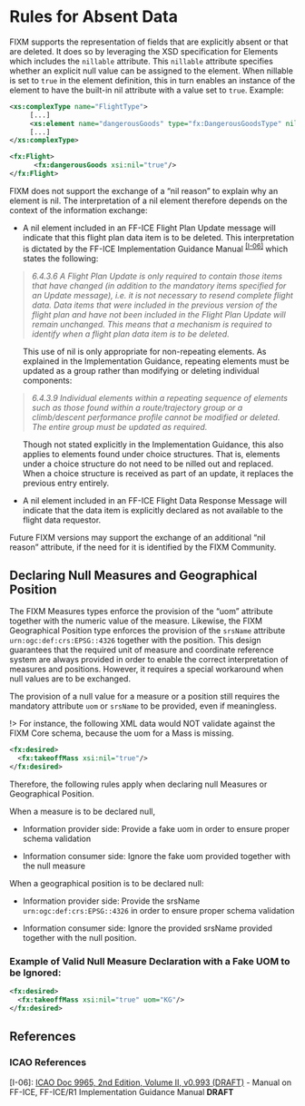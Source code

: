 # Rules for Absent Data

FIXM supports the representation of fields that are explicitly absent or
that are deleted. It does so by leveraging the XSD specification for
Elements which includes the `nillable` attribute. This `nillable`
attribute specifies whether an explicit null value can be assigned to
the element. When nillable is set to `true` in the element definition,
this in turn enables an instance of the element to have the built-in nil
attribute with a value set to `true`. Example:

```xml
<xs:complexType name="FlightType">
     [...]
     <xs:element name="dangerousGoods" type="fx:DangerousGoodsType" nillable="true" [...]>
     [...]
</xs:complexType>
```

```xml
<fx:Flight>
      <fx:dangerousGoods xsi:nil="true"/>
</fx:Flight>
```

FIXM does not support the exchange of a “nil reason” to explain why an
element is nil. The interpretation of a nil element therefore depends on
the context of the information exchange:

-   A nil element included in an FF-ICE Flight Plan Update message will
    indicate that this flight plan data item is to be deleted. This
    interpretation is dictated by the FF-ICE Implementation Guidance
    Manual <sup>[[I-06]](#references)</sup> which states the following:

> *6.4.3.6 A Flight Plan Update is only required to contain those items
> that have changed (in addition to the mandatory items specified for an
> Update message), i.e. it is not necessary to resend complete flight
> data. Data items that were included in the previous version of the
> flight plan and have not been included in the Flight Plan Update will
> remain unchanged. This means that a mechanism is required to identify
> when a flight plan data item is to be deleted.*

<ul>This use of nil is only appropriate for non-repeating elements. As 
     explained in the Implementation Guidance, repeating elements must 
     be updated as a group rather than modifying or deleting individual
     components:</ul>

> *6.4.3.9 Individual elements within a repeating sequence of elements 
> such as those found within a route/trajectory group or a climb/descent 
> performance profile cannot be modified or deleted. The entire group 
> must be updated as required.*

<ul>Though not stated explicitly in the Implementation Guidance, this 
     also applies to elements found under choice structures. That is,
     elements under a choice structure do not need to be nilled out 
     and replaced. When a choice structure is received as part of an 
     update, it replaces the previous entry entirely.</ul>

-   A nil element included in an FF-ICE Flight Data Response Message
    will indicate that the data item is explicitly declared as not
    available to the flight data requestor.

Future FIXM versions may support the exchange of an additional “nil
reason” attribute, if the need for it is identified by the FIXM
Community.

## Declaring Null Measures and Geographical Position

The FIXM Measures types enforce the provision of the “uom” attribute
together with the numeric value of the measure. Likewise, the FIXM
Geographical Position type enforces the provision of the `srsName`
attribute `urn:ogc:def:crs:EPSG::4326` together with the position. This
design guarantees that the required unit of measure and coordinate
reference system are always provided in order to enable the correct
interpretation of measures and positions. However, it requires a special
workaround when null values are to be exchanged.

The provision of a null value for a measure or a position still requires
the mandatory attribute `uom` or `srsName` to be provided, even if
meaningless.

!> For instance, the following XML data would NOT validate
against the FIXM Core schema, because the uom for a Mass is missing.

```xml
<fx:desired>
  <fx:takeoffMass xsi:nil="true"/>
</fx:desired>
```

Therefore, the following rules apply when declaring null Measures or
Geographical Position.

When a measure is to be declared null,

-   Information provider side: Provide a fake uom in order to ensure
    proper schema validation

-   Information consumer side: Ignore the fake uom provided together
    with the null measure

When a geographical position is to be declared null:

-   Information provider side: Provide the srsName
    `urn:ogc:def:crs:EPSG::4326` in order to ensure proper schema
    validation

-   Information consumer side: Ignore the provided srsName provided
    together with the null position.

### Example of Valid Null Measure Declaration with a Fake UOM to be Ignored:

```xml
<fx:desired>
  <fx:takeoffMass xsi:nil="true" uom="KG"/>
</fx:desired>
```

## References <!-- {docsify-ignore} -->

### ICAO References

[I-06]: [ICAO Doc 9965, 2nd Edition, Volume II, v0.993 (DRAFT)](https://portal.icao.int/atmrpp/ATMRPP5%20Montreal%2059%20June%202023/1_Working%20papers/ATMRPP5_WP1000_Appendix%20C%20Doc%209965%20Vol%20II%20Implementation%20Guidance%20d0.993_markup.pdf) - Manual on FF-ICE, FF-ICE/R1 Implementation Guidance Manual **DRAFT** 
